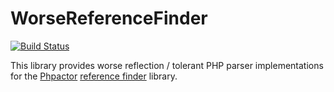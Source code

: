 WorseReferenceFinder
====================

[![Build Status](https://travis-ci.org/phpactor/worse-reference-finders.svg?branch=master)](https://travis-ci.org/phpactor/worse-reference-finders)

This library provides worse reflection / tolerant PHP parser implementations
for the [Phpactor](https://github.com/phpactor/phpactor') [reference
finder](https://github.com/phpactor/reference-finder) library.
